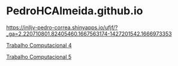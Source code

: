 # PedroHCAlmeida.github.io

https://inlljv-pedro-correa.shinyapps.io/ufjf/?_ga=2.220710801.82405460.1667563174-1427201542.1666973353

[Trabalho Computacional 4](trabalho_comp4.html)

[Trabalho Computacional 5](trabalho_comp_5.html)
